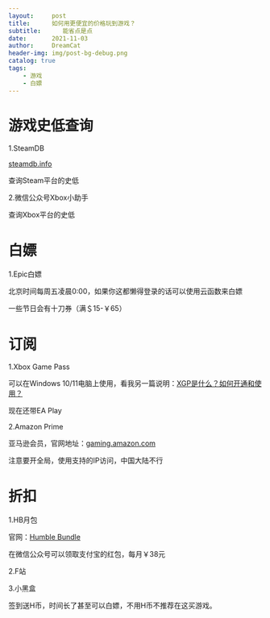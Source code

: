 ```yaml
---
layout:     post
title:      如何用更便宜的价格玩到游戏？
subtitle:      能省点是点
date:       2021-11-03
author:     DreamCat
header-img: img/post-bg-debug.png
catalog: true
tags:
    - 游戏
    - 白嫖
---
```



# 游戏史低查询

1.SteamDB

<a href="https://steamdb.info/" target="_blank">steamdb.info</a>

查询Steam平台的史低

2.微信公众号Xbox小助手

查询Xbox平台的史低

# 白嫖

1.Epic白嫖

北京时间每周五凌晨0:00，如果你这都懒得登录的话可以使用云函数来白嫖

一些节日会有十刀券（满＄15-￥65）

# 订阅

1.Xbox Game Pass

可以在Windows 10/11电脑上使用，看我另一篇说明：<a href="https://dreamingcats.github.io/2021/11/03/%E5%A6%82%E4%BD%95%E5%BC%80%E9%80%9A%E5%92%8C%E4%BD%BF%E7%94%A8XGP/" target="_blank">XGP是什么？如何开通和使用？</a>

现在还带EA Play

2.Amazon Prime

亚马逊会员，官网地址：<a href="https://gaming.amazon.com/home" target="_blank">gaming.amazon.com</a>

注意要开全局，使用支持的IP访问，中国大陆不行

# 折扣

1.HB月包

官网：<a href="https://www.humblebundle.com/" target="_blank">Humble Bundle</a>

在微信公众号可以领取支付宝的红包，每月￥38元

2.F站

3.小黑盒

签到送H币，时间长了甚至可以白嫖，不用H币不推荐在这买游戏。